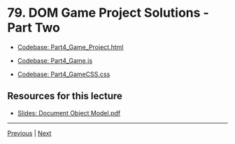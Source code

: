 # 79. DOM Game Project Solutions - Part Two

-   [Codebase: Part4_Game_Project.html](../../codebase/python-django/Document_Object_Model/)

-   [Codebase: Part4_Game.js](../../codebase/python-django/Document_Object_Model/Part4_Game.js)

-   [Codebase: Part4_GameCSS.css](../../codebase/python-django/Document_Object_Model/Part4_GameCSS.css)



##  Resources for this lecture


-   [Slides: Document Object Model.pdf](https://python-ds.s3.us-west-1.amazonaws.com/Python-and-Django-Full-Stack-Web-Developer-Bootcamp/Resources/Document+Object+Model.pdf)


---

[Previous](./78_DOM-Game-Project-Solutions-Part-One.md) | [Next]()